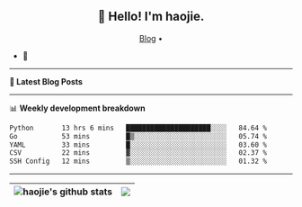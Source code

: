 <h2 align="center">👋 Hello! I'm haojie.</h2>
<p align="center">
  <a href="https://aoyouer.com">Blog</a> •
</p>


- 🔭 


-------

**📝 Latest Blog Posts**


-------

📊 **Weekly development breakdown**
<!--START_SECTION:waka-->

```txt
Python       13 hrs 6 mins   █████████████████████░░░░   84.64 %
Go           53 mins         █▒░░░░░░░░░░░░░░░░░░░░░░░   05.74 %
YAML         33 mins         █░░░░░░░░░░░░░░░░░░░░░░░░   03.60 %
CSV          22 mins         ▓░░░░░░░░░░░░░░░░░░░░░░░░   02.37 %
SSH Config   12 mins         ▒░░░░░░░░░░░░░░░░░░░░░░░░   01.32 %
```

<!--END_SECTION:waka-->

-------



| <img align="center" src="https://github-readme-stats.vercel.app/api?username=haojie06&show_icons=true&theme=graywhite&show_icons=true&count_private=true&include_all_commits=true&hide_border=true" alt="haojie's github stats" /> | <img align="center" src="https://github-readme-stats.vercel.app/api/top-langs/?username=haojie06&layout=compact&theme=graywhite&hide_border=true&hide=css,html" /> |
| ------------- | ------------- |


